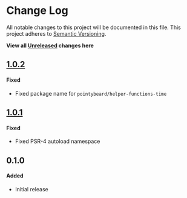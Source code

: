# Change Log

All notable changes to this project will be documented in this file.
This project adheres to [Semantic Versioning](http://semver.org/).

**View all [Unreleased][] changes here**

## [1.0.2][]
#### Fixed
-   Fixed package name for `pointybeard/helper-functions-time`

## [1.0.1][]
#### Fixed
-   Fixed PSR-4 autoload namespace

## 0.1.0
#### Added
-   Initial release

[Unreleased]: https://github.com/pointybeard/helpers-cli-progressbar/compare/1.0.2...integration
[1.0.2]: https://github.com/pointybeard/helpers-cli-progressbar/compare/1.0.1...1.0.2
[1.0.1]: https://github.com/pointybeard/helpers-cli-progressbar/compare/1.0.0...1.0.1
